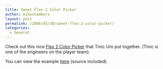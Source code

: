 ```yaml
---
title: Sweet Flex 2 Color Picker
author: mikechambers
layout: post
permalink: /2006/03/30/sweet-flex-2-color-picker/
categories:
  - General
---
```



Check out this nice [Flex 2 Color Picker][1] that Tinic Uro put together. (Tinic is one of the engineers on the player team).

You can view the example [here][1] (source included).

 [1]: http://www.kaourantin.net/2006/03/my-first-flex-2-application-using-flex.html